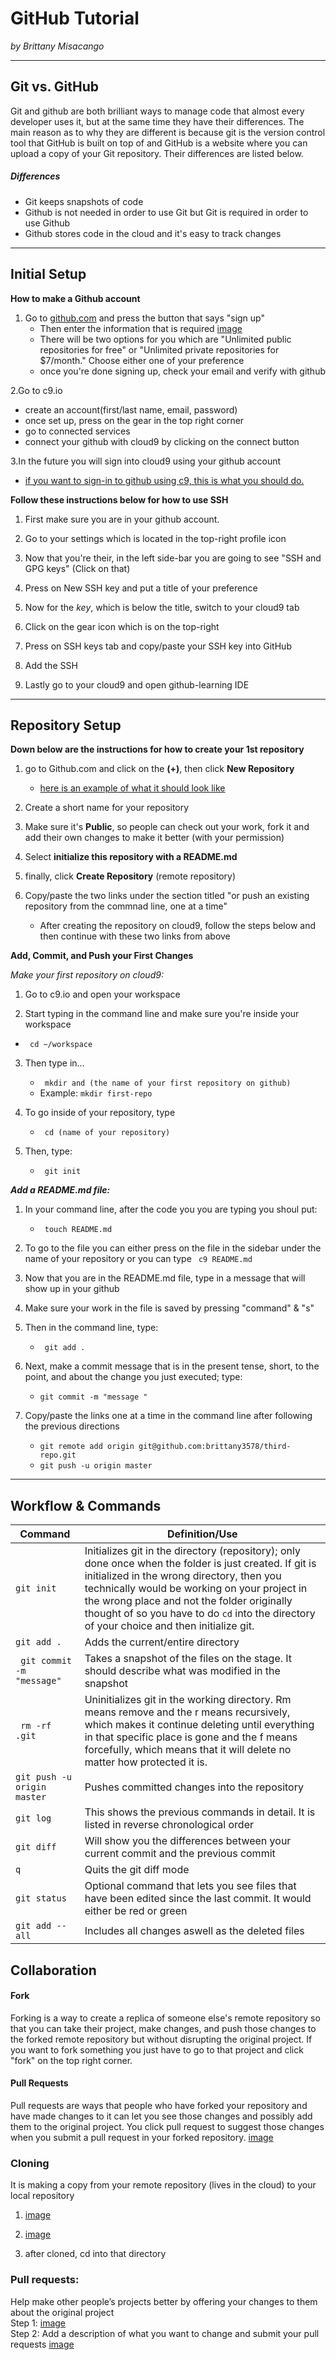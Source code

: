 # GitHub Tutorial

_by Brittany Misacango_

---
## Git vs. GitHub
Git and github are both brilliant ways to manage code that almost every developer uses it, but at the same time they have their differences. The main reason as to why they are different is because git is the version control tool that GitHub is built on top of 
and GitHub is a website where you can upload a copy of your Git repository. Their differences are listed below.

##### Differences  
* Git keeps snapshots of code
* Github is not needed in order to use Git but Git is required in order to use Github
* Github stores code in the cloud and it's easy to track changes 



---
## Initial Setup

**How to make a Github account**

1. Go to [github.com](github.com) and press the button that says "sign up"
   * Then enter the information that is required
     [image](https://snag.gy/DKamFX.jpg)
   * There will be two options for you which are "Unlimited public repositories for free" or "Unlimited private repositories for $7/month." Choose either one of your preference
   * once you're done signing up, check your email and verify with github
  
2.Go to c9.io
   * create an account(first/last name, email, password)
   * once set up, press on the gear in the top right corner
   * go to connected services
   * connect your github with cloud9 by clicking on the connect button
  
3.In the future you will sign into cloud9 using your github account
   * [if you want to sign-in to github using c9, this is what you should do.](https://raw.githubusercontent.com/OperationSpark/using-c9/master/img/c9-signin-github.png)  

**Follow these instructions below for how to use SSH**

1. First make sure you are in your github account.

2. Go to your settings which is located in the top-right profile icon 
3. Now that you're their, in the left side-bar you are going to see "SSH and GPG keys" (Click on that)
4. Press on New SSH key and put a title of your preference
5. Now for the _key_, which is below the title, switch to your cloud9 tab
6. Click on the gear icon which is on the top-right 
7. Press on SSH keys tab and copy/paste your SSH key into GitHub
8. Add the SSH
9. Lastly go to your cloud9 and open github-learning IDE


---
## Repository Setup

__**Down below are the instructions for how to create your 1st repository**__

1. go to Github.com and click on the **(+)**, then click **New Repository**
    * [here is an example of what it should look like](https://github-images.s3.amazonaws.com/enterprise/11.10.340/user/assets/images/help/repository/repo-create.png)

2. Create a short name for your repository

3. Make sure it's **Public**, so people can check out your work, fork it and add their own changes to make it better (with your permission)

4. Select **initialize this repository with a README.md**

5. finally, click **Create Repository** (remote repository)

6. Copy/paste the two links under the section titled "or push an existing repository from the commnad line, one at a time"
    * After creating the repository on cloud9, follow the steps below and then continue with these two links from above

**Add, Commit, and Push your First Changes**

_Make your first repository on cloud9:_

1. Go to c9.io and open your workspace

2. Start typing in the command line and make sure you're inside your workspace
  * ``` cd ~/workspace```
 
3. Then type in...
    * ``` mkdir and (the name of your first repository on github)```
    * Example: ```mkdir first-repo```
    
4. To go inside of your repository, type 
    * ``` cd (name of your repository)```
    
5. Then, type:
    * ``` git init```
 
_**Add a README.md file:**_

1. In your command line, after the code you you are typing you shoul put:
    * ``` touch README.md```
    
2. To go to the file you can either press on the file in the sidebar under the name of your repository or you can type ``` c9 README.md```

3. Now that you are in the README.md file, type in a message that will show up in your github

4. Make sure your work in the file is saved by pressing "command" & "s"

5. Then in the command line, type:
    * ``` git add .```

6. Next, make a commit message that is in the present tense, short, to the point, and about the change you just executed; type:
    * ```git commit -m "message " ```

7. Copy/paste the links one at a time in the command line after following the previous directions
    * ```git remote add origin git@github.com:brittany3578/third-repo.git ```
    * ``` git push -u origin master ```
    
---
## Workflow & Commands
Command        | Definition/Use
---------------| -------------
```git init```|Initializes git in the directory (repository); only done once when the folder is just created. If git is initialized in the wrong directory, then you technically would be working on your project in the wrong place and not the folder originally thought of so you have to do ```cd``` into the directory of your choice and then initialize git.
```git add .```|Adds the current/entire directory
``` git commit -m "message"```|Takes a snapshot of the files on the stage. It should describe what was modified in the snapshot
``` rm -rf .git```|Uninitializes git in the working directory. Rm means remove and the r means recursively, which makes it continue deleting until everything in that specific place is gone and the f means forcefully, which means that it will delete no matter how protected it is.
```git push -u origin master```|Pushes committed changes into the repository
```git log```|This shows the previous commands in detail. It is listed in reverse chronological order
```git diff ```|Will show you the differences between your current commit and the previous commit
```q```|Quits the git diff mode
```git status```|Optional command that lets you see files that have been edited since the last commit. It would either be red or green
```git add --all```|Includes all changes aswell as the deleted files

## Collaboration
#### Fork
Forking is a way to create a replica of someone else's remote repository so that you can take their project, make changes, and push those changes to the forked remote repository but without disrupting the original project. If you want to fork something you just have to go to that project and click "fork" on the top right corner. 
#### Pull Requests
Pull requests are ways that people who have forked your repository and have made changes to it can let you see those changes and possibly add them to the original project.
You click pull request to suggest those changes when you submit a pull request in your forked repository.
[image](https://snag.gy/mFtbLW.jpg)
### Cloning
It is making a copy from your remote repository (lives in the cloud) to your local repository
1. [image](https://snag.gy/Dq1E9j.jpg)

2. [image](https://snag.gy/Bz3a0L.jpg)

3. after cloned, cd into that directory 

### Pull requests: 
Help make other people’s projects better by offering your changes to them about the original project  
Step 1: [image](https://snag.gy/DYHlEg.jpg)  
Step 2: Add a description of what you want to change and submit your pull requests
[image](https://snag.gy/cDPvyM.jpg)